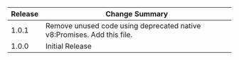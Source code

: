 Release | Change Summary
--------|------------------
1.0.1 | Remove unused code using deprecated native v8:Promises.  Add this file.
1.0.0 | Initial Release
